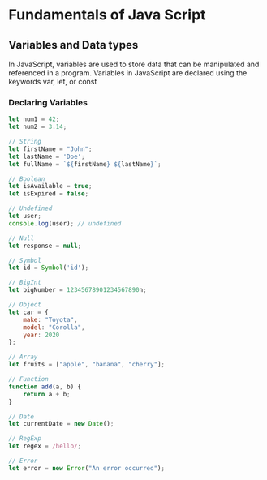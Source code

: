 # Fundamentals of Java Script

## Variables and Data types
In JavaScript, variables are used to store data that can be manipulated and referenced in a program. Variables in JavaScript are declared using the keywords var, let, or const

### Declaring Variables
```js
let num1 = 42;
let num2 = 3.14;

// String
let firstName = "John";
let lastName = 'Doe';
let fullName = `${firstName} ${lastName}`;

// Boolean
let isAvailable = true;
let isExpired = false;

// Undefined
let user;
console.log(user); // undefined

// Null
let response = null;

// Symbol
let id = Symbol('id');

// BigInt
let bigNumber = 12345678901234567890n;

// Object
let car = {
    make: "Toyota",
    model: "Corolla",
    year: 2020
};

// Array
let fruits = ["apple", "banana", "cherry"];

// Function
function add(a, b) {
    return a + b;
}

// Date
let currentDate = new Date();

// RegExp
let regex = /hello/;

// Error
let error = new Error("An error occurred");
```
